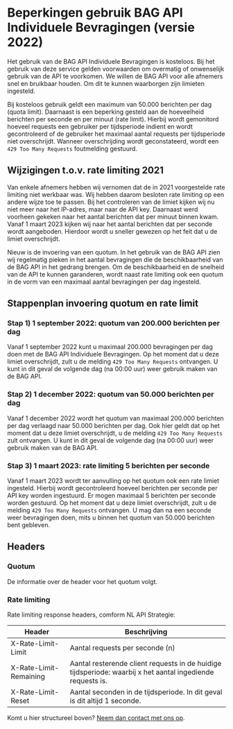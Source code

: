 # Beperkingen gebruik BAG API Individuele Bevragingen (versie 2022)
Het gebruik van de BAG API Individuele Bevragingen is kosteloos. Bij het gebruik van deze service gelden voorwaarden om overmatig of onwenselijk gebruik van de API te voorkomen. We willen de BAG API voor alle afnemers snel en bruikbaar houden. Om dit te kunnen waarborgen zijn limieten ingesteld.

Bij kosteloos gebruik geldt een maximum van 50.000 berichten per dag (quota limit). Daarnaast is een beperking gesteld aan de hoeveelheid berichten per seconde en per minuut (rate limit). Hierbij wordt gemonitord hoeveel requests een gebruiker per tijdsperiode indient en wordt gecontroleerd of de gebruiker het maximaal aantal requests per tijdsperiode niet overschrijdt. Wanneer overschrijding wordt geconstateerd, wordt een `429 Too Many Requests` foutmelding gestuurd.
  
## Wijzigingen t.o.v. rate limiting 2021

Van enkele afnemers hebben wij vernomen dat de in 2021 voorgestelde rate limiting niet werkbaar was. Wij hebben daarom besloten rate limiting op een andere wijze toe te passen. Bij het controleren van de limiet kijken wij nu niet meer naar het IP-adres, maar naar de API key. 
Daarnaast werd voorheen gekeken naar het aantal berichten dat per minuut binnen kwam. Vanaf 1 maart 2023 kijken wij naar het aantal berichten dat per seconde wordt aangeboden. Hierdoor wordt u sneller gewezen op het feit dat u de limiet overschrijdt.  
  
  Nieuw is de invoering van een quotum. In het gebruik van de BAG API zien wij regelmatig pieken in het aantal bevragingen die de beschikbaarheid van de BAG API in het gedrang brengen. Om de beschikbaarheid en de snelheid van de API te kunnen garanderen, wordt naast rate limiting ook een quotum in de vorm van een maximaal aantal bevragingen per dag ingesteld. 
  
## Stappenplan invoering quotum en rate limit
  
###   Stap 1)	1 september 2022: quotum van 200.000 berichten per dag  
Vanaf 1 september 2022 kunt u maximaal 200.000 bevragingen per dag doen met de BAG API Individuele Bevragingen. Op het moment dat u deze limiet overschrijdt, zult u de melding `429 Too Many Requests` ontvangen. U kunt in dit geval de volgende dag (na 00:00 uur) weer gebruik maken van de BAG API. 
###   Stap 2)	1 december 2022: quotum van 50.000 berichten per dag  
Vanaf 1 december 2022 wordt het quotum van maximaal 200.000 berichten per dag verlaagd naar 50.000 berichten per dag. Ook hier geldt dat op het moment dat u deze limiet overschrijdt, u de melding `429 Too Many Requests` zult ontvangen. U kunt in dit geval de volgende dag (na 00:00 uur) weer gebruik maken van de BAG API.
###   Stap 3)	1 maart 2023: rate limiting 5 berichten per seconde
Vanaf 1 maart 2023 wordt ter aanvulling op het quotum ook een rate limiet ingesteld. Hierbij wordt gecontroleerd hoeveel berichten per seconde per API key worden ingestuurd. Er mogen maximaal 5 berichten per seconde worden gestuurd. Op het moment dat u deze limiet overschrijdt, zult u de melding `429 Too Many Requests` ontvangen. U mag dan na een seconde weer bevragingen doen, mits u binnen het quotum van 50.000 berichten bent gebleven.  

## Headers
### Quotum  
  
De informatie over de header voor het quotum volgt.   
  
### Rate limiting 

Rate limiting response headers, comform NL API Strategie:

| Header | Beschrijving |
|--------|--------------|
| X-Rate-Limit-Limit | Aantal requests per seconde (n) |
| X-Rate-Limit-Remaining | Aantal resterende client requests in de huidige tijdsperiode: waarbij x het aantal ingediende requests is. |
| X-Rate-Limit-Reset | Aantal seconden in de tijdsperiode. In dit geval is dit altijd 1 seconde. |

Komt u hier structureel boven? [Neem dan contact met ons op](https://formulieren.kadaster.nl/contact_bag).
